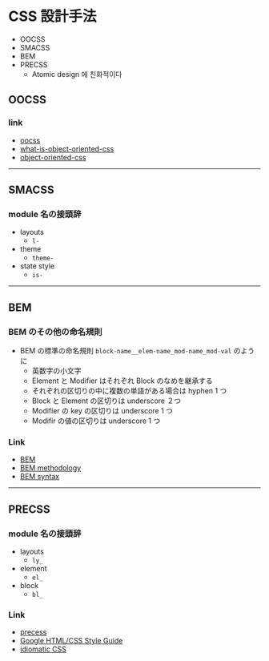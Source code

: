 # CSS 設計手法

- OOCSS
- SMACSS
- BEM
- PRECSS
  - Atomic design 에 친화적이다

## OOCSS

### link

- [oocss](http://oocss.org/)
- [what-is-object-oriented-css](https://www.slideshare.net/stubbornella/what-is-object-oriented-css)
- [object-oriented-css](https://www.slideshare.net/stubbornella/object-oriented-css)

---

## SMACSS

### module 名の接頭辞

- layouts
  - `l-`
- theme
  - `theme-`
- state style
  - `is-`

---

## BEM

### BEM のその他の命名規則

- BEM の標準の命名規則 `block-name__elem-name_mod-name_mod-val` のように
  - 英数字の小文字
  - Element と Modifier はそれぞれ Block のなめを継承する
  - それぞれの区切りの中に複数の単語がある場合は hyphen 1 つ
  - Block と Element の区切りは underscore ２つ
  - Modifier の key の区切りは underscore 1 つ
  - Modifir の値の区切りは underscore 1 つ

### Link

- [BEM](https://en.bem.info/)
- [BEM methodology](https://en.bem.info/methodology/quick-start/)
- [BEM syntax](https://csswizardry.com/2013/01/mindbemding-getting-your-head-round-bem-syntax/)

---

## PRECSS

### module 名の接頭辞

- layouts
  - `ly_`
- element
  - `el_`
- block
  - `bl_`

### Link

- [precess](https://precss.io/ja/)
- [Google HTML/CSS Style Guide](https://google.github.io/styleguide/htmlcssguide.html)
- [idiomatic CSS](https://github.com/necolas/idiomaticcss)
